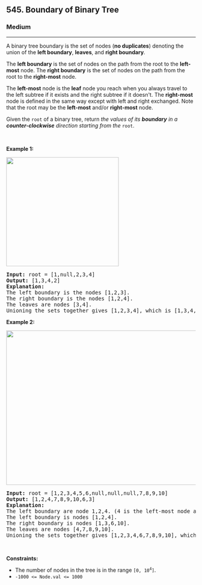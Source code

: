 <h2>545. Boundary of Binary Tree</h2><h3>Medium</h3><hr><div><p>A binary tree boundary is the set of nodes (<strong>no duplicates</strong>) denoting the union of the <strong>left boundary</strong>, <strong>leaves</strong>, and <strong>right boundary</strong>.</p>

<p>The <b>left boundary</b> is the set of nodes on the path from the root to the <b>left-most</b> node. The <b>right boundary</b> is the set of nodes on the path from the root to the <b>right-most</b> node.</p>

<p>The <b>left-most</b> node is the <b>leaf</b> node you reach when you always travel to the left subtree if it exists and the right subtree if it doesn't. The <b>right-most</b> node is defined in the same way except with left and right exchanged. Note that the root may be the <strong>left-most</strong> and/or <strong>right-most</strong> node.</p>

<p>Given the <code>root</code> of a binary tree, return <em>the values of its <strong>boundary</strong> in a <b>counter-clockwise</b> direction starting from the</em> <code>root</code>.</p>

<p>&nbsp;</p>
<p><strong>Example 1:</strong></p>
<img alt="" src="https://assets.leetcode.com/uploads/2020/11/11/boundary1.jpg" style="width: 299px; height: 290px;">
<pre><strong>Input:</strong> root = [1,null,2,3,4]
<strong>Output:</strong> [1,3,4,2]
<b>Explanation:</b>
The left boundary is the nodes [1,2,3].
The right boundary is the nodes [1,2,4].
The leaves are nodes [3,4].
Unioning the sets together gives [1,2,3,4], which is [1,3,4,2] in counter-clockwise order.
</pre>

<p><strong>Example 2:</strong></p>
<img alt="" src="https://assets.leetcode.com/uploads/2020/11/11/boundary2.jpg" style="width: 599px; height: 411px;">
<pre><strong>Input:</strong> root = [1,2,3,4,5,6,null,null,null,7,8,9,10]
<strong>Output:</strong> [1,2,4,7,8,9,10,6,3]
<b>Explanation:</b>
The left boundary are node 1,2,4. (4 is the left-most node according to definition)
The left boundary is nodes [1,2,4].
The right boundary is nodes [1,3,6,10].
The leaves are nodes [4,7,8,9,10].
Unioning the sets together gives [1,2,3,4,6,7,8,9,10], which is [1,2,4,7,8,9,10,6,3] in counter-clockwise order.
</pre>

<p>&nbsp;</p>
<p><strong>Constraints:</strong></p>

<ul>
	<li>The number of nodes in the tree is in the range <code>[0, 10<sup>4</sup>]</code>.</li>
	<li><code>-1000 &lt;= Node.val &lt;= 1000</code></li>
</ul>
</div>